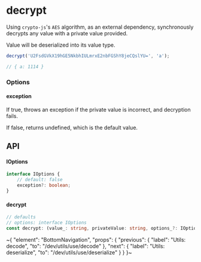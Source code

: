 
# decrypt

Using `crypto-js`'s `AES` algorithm, as an external dependency, synchronously decrypts any value with a private value provided.

Value will be deserialized into its value type.

```ts
decrypt('U2FsdGVkX19hGE5NkbhIULmrxE2nbFGShY8jeCQslYU=', 'a');

// { a: 1114 }
```

### Options

#### exception

If true, throws an exception if the private value is incorrect, and decryption fails.

If false, returns undefined, which is the default value.

## API

#### IOptions

```ts
interface IOptions {
    // default: false
    exception?: boolean;
}
```

#### decrypt

```ts
// defaults
// options: interface IOptions
const decrypt: (value_: string, privateValue: string, options_?: IOptions) => any | undefined | Error;
```


~{
  "element": "BottomNavigation",
  "props": {
    "previous": {
      "label": "Utils: decode",
      "to": "/dev/utils/use/decode"
    },
    "next": {
      "label": "Utils: deserialize",
      "to": "/dev/utils/use/deserialize"
    }
  }
}~
